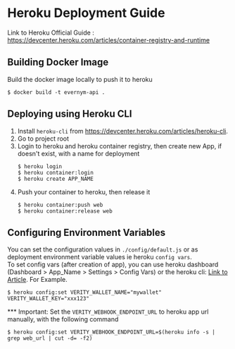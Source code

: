 # Heroku Deployment Guide

Link to Heroku Official Guide : https://devcenter.heroku.com/articles/container-registry-and-runtime

## Building Docker Image

Build the docker image locally to push it to heroku

```
$ docker build -t evernym-api .
```

## Deploying using Heroku CLI

1. Install `heroku-cli` from https://devcenter.heroku.com/articles/heroku-cli.
2. Go to project root
3. Login to heroku and heroku container registry, then create new App, if doesn't exist, with a name for deployment
   ```
   $ heroku login
   $ heroku container:login
   $ heroku create APP_NAME
   ```
4. Push your container to heroku, then release it
   ```
   $ heroku container:push web
   $ heroku container:release web
   ```

## Configuring Environment Variables

You can set the configuration values in `./config/default.js` or as deployment environment variable values ie heroku `config vars`.
<br/>
To set config vars (after creation of app), you can use heroku dashboard (Dashboard > App_Name > Settings > Config Vars) or the heroku cli: [Link to Article](https://devcenter.heroku.com/articles/config-vars).
For Example.

```
$ heroku config:set VERITY_WALLET_NAME="mywallet" VERITY_WALLET_KEY="xxx123"
```

\*\*\* Important: Set the `VERITY_WEBHOOK_ENDPOINT_URL` to heroku app url manually, with the following command

```
$ heroku config:set VERITY_WEBHOOK_ENDPOINT_URL=$(heroku info -s | grep web_url | cut -d= -f2)
```
